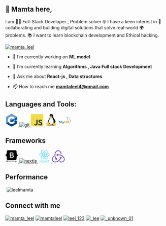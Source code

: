 <!-- ## 👋 Mamta here,  
I  am 👨‍💻 Full-Stack Developer , Problem solver 
🤓 I have a keen interest in 🤝 collaborating and building digital solutions that solve real-world 🌍 problems. 
📚 I want to learn how tech solutions can help peoples growth. 


## Tech & Tools Preference 🎓

[![Top Langs](https://github-readme-stats.vercel.app/api/top-langs/?username=leelmamta)](https://github.com/anuraghazra/github-readme-stats)

### Framewoks I know 
Bootstrap , React-js , 


### Connect with me at: 
[<img src='https://cdn.jsdelivr.net/npm/simple-icons@3.0.1/icons/github.svg' alt='github' height='40'>](https://github.com/leelmamta) [<img src='https://cdn.jsdelivr.net/npm/simple-icons@3.0.1/icons/linkedin.svg' alt='linkedin' height='40'>](https://www.linkedin.com/in/mamtaleel/)  [<img src='https://cdn.jsdelivr.net/npm/simple-icons@3.0.1/icons/twitter.svg' alt='twitter' height='40'>](https://twitter.com/mamta_leel)  [<img src='https://cdn.jsdelivr.net/npm/simple-icons@3.0.1/icons/leetcode.svg' alt='leetcode' height='40'>](https://leetcode.com/_Unknown_01/)  [<img src='https://cdn.jsdelivr.net/npm/simple-icons@3.0.1/icons/codechef.svg' alt='codechef' height='40'>](https://www.codechef.com/users/leel_123)  [<img src='https://cdn.jsdelivr.net/npm/simple-icons@3.0.1/icons/codeforces.svg' alt='codeforces' height='40'>](https://codeforces.com/profile/_Lee)  




![GitHub stats](https://github-readme-stats.vercel.app/api?username=leelmamta&show_icons=true)  
 -->



<!-- ![GitHub Activity Graph](https://activity-graph.herokuapp.com/graph?username=leelmamta)   -->


<!-- <h1 align="center">Hi 👋 Mamta here, </h1>
<h3 align="center">I  am 👨‍💻 Full-Stack Developer , Problem solver</h3> -->
 ## 👋 Mamta here,  
I  am 👨‍💻 Full-Stack Developer , Problem solver 
🤓 I have a keen interest in 🤝 collaborating and building digital solutions that solve real-world 🌍 problems. 
📚 I want to learn blockchain development and Ethical hacking. 
</hr>

<p align="left"> <a href="https://twitter.com/mamta_leel" target="blank"><img src="https://img.shields.io/twitter/follow/mamta_leel?logo=twitter&style=for-the-badge" alt="mamta_leel" /></a> </p>

- 🔭 I’m currently working on **ML model**

- 🌱 I’m currently learning **Algorithms , Java Full stack Development**

- 💬 Ask me about **React-js , Data structures**

- 📫 How to reach me **mamtaleel4@gmail.com**



## Languages and Tools: 
<a href="https://www.w3schools.com/cpp/" target="_blank"> <img src="https://raw.githubusercontent.com/devicons/devicon/master/icons/cplusplus/cplusplus-original.svg" alt="cplusplus" width="40" height="40"/> </a> <a href="https://git-scm.com/" target="_blank"> <img src="https://www.vectorlogo.zone/logos/git-scm/git-scm-icon.svg" alt="git" width="40" height="40"/> </a> <a href="https://developer.mozilla.org/en-US/docs/Web/JavaScript" target="_blank"> <img src="https://raw.githubusercontent.com/devicons/devicon/master/icons/javascript/javascript-original.svg" alt="javascript" width="40" height="40"/> </a> <a href="https://www.linux.org/" target="_blank"> <img src="https://raw.githubusercontent.com/devicons/devicon/master/icons/linux/linux-original.svg" alt="linux" width="40" height="40"/> </a> <a href="https://www.mysql.com/" target="_blank"> <img src="https://raw.githubusercontent.com/devicons/devicon/master/icons/mysql/mysql-original-wordmark.svg" alt="mysql" width="40" height="40"/> </a>  </p>

## Frameworks 

<p align="left"> <a href="https://getbootstrap.com" target="_blank"> <img src="https://raw.githubusercontent.com/devicons/devicon/master/icons/bootstrap/bootstrap-plain-wordmark.svg" alt="bootstrap" width="40" height="40"/> </a> 
  <a href="https://nextjs.org/" target="_blank"> <img src="https://cdn.worldvectorlogo.com/logos/nextjs-3.svg" alt="nextjs" width="40" height="40"/> </a> <a href="https://reactjs.org/" target="_blank"> <img src="https://raw.githubusercontent.com/devicons/devicon/master/icons/react/react-original-wordmark.svg" alt="react" width="40" height="40"/> </a> <a href="https://redux.js.org" target="_blank"> <img src="https://raw.githubusercontent.com/devicons/devicon/master/icons/redux/redux-original.svg" alt="redux" width="40" height="40"/> </a></p>

## Performance 
<p>&nbsp;<img align="center" src="https://github-readme-stats.vercel.app/api?username=leelmamta&show_icons=true&locale=en" alt="leelmamta" /></p>

## Connect with me 
<p align="left">
<a href="https://twitter.com/mamta_leel" target="blank"><img align="center" src="https://raw.githubusercontent.com/rahuldkjain/github-profile-readme-generator/master/src/images/icons/Social/twitter.svg" alt="mamta_leel" height="30" width="40" /></a>
<a href="https://linkedin.com/in/mamtaleel" target="blank"><img align="center" src="https://raw.githubusercontent.com/rahuldkjain/github-profile-readme-generator/master/src/images/icons/Social/linked-in-alt.svg" alt="mamtaleel" height="30" width="40" /></a>
<a href="https://www.codechef.com/users/leel_123" target="blank"><img align="center" src="https://cdn.jsdelivr.net/npm/simple-icons@3.1.0/icons/codechef.svg" alt="leel_123" height="30" width="40" /></a>
<a href="https://codeforces.com/profile/_lee" target="blank"><img align="center" src="https://cdn.jsdelivr.net/npm/simple-icons@3.0.1/icons/codeforces.svg" alt="_lee" height="30" width="40" /></a>
<a href="https://www.leetcode.com/_unknown_01" target="blank"><img align="center" src="https://raw.githubusercontent.com/rahuldkjain/github-profile-readme-generator/master/src/images/icons/Social/leet-code.svg" alt="_unknown_01" height="30" width="40" /></a>
</p>
